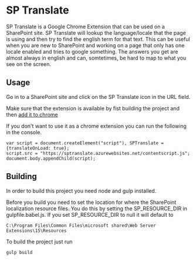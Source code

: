 # SP Translate

SP Translate is a Google Chrome Extension that can be used on a SharePoint site. 
SP Translate will lookup the language/locale that the page is using and then try to find the english term for that text. 
This can be useful when you are new to SharePoint and working on a page that only has one locale enabled and tries to google something. 
The answers you get are almost always in english and can, somtetimes, be hard to map to what you see on the screen.

## Usage

Go in to a SharePoint site and click on the SP Translate icon in the URL field.

Make sure that the extension is available by fist building the project and then [add it to chrome](https://developer.chrome.com/extensions/getstarted#unpacked)

If you don't want to use it as a chrome extension you can run the following in the console.

```
var script = document.createElement("script"), SPTranslate = {translateOnLoad: true};
script.src = "https://sptranslate.azurewebsites.net/contentscript.js";
document.body.appendChild(script);
```

## Building

In order to build this project you need node and gulp installed.

Before you build you need to set the location for where the SharePoint localization resource files. You do this by setting the SP_RESOURCE_DIR in gulpfile.babel.js.
If you set SP_RESOURCE_DIR to null it will default to 
```
C:\Program Files\Common Files\microsoft shared\Web Server Extensions\15\Resources
```

To build the project just run
```
gulp build
```